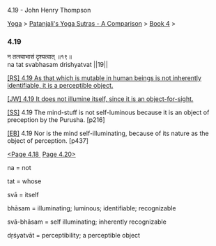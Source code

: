 4.19 - John Henry Thompson 

[Yoga](../../../yoga.html)‎ > ‎[Patanjali's Yoga Sutras - A Comparison](../../patanjani.html)‎ > ‎[Book 4](../book-4.html)‎ > ‎

### 4.19

न तत्स्वाभासं दृश्यत्वात् ॥१९॥  
na tat svabhasam drishyatvat ||19||  
  
  
[\[RS\] 4.19 As that which is mutable in human beings is not inherently identifiable, it is a perceptible object.](http://www.ashtangayoga.info/source-texts/yoga-sutra-patanjali/chapter-4/item/na-tat-svabhasam-drishyatvat-19/)  
  
[\[JW\] 4.19 It does not illumine itself, since it is an object-for-sight.](http://books.google.com/books?id=YzFImjtOxUwC&pg=PA328&ci=150%2C1184%2C804%2C38&source=bookclip)  
  
[\[SS\]](http://www.amazon.com/Yoga-Sutras-Patanjali-Commentary-Satchidananda/dp/0932040381) 4.19 The mind-stuff is not self-luminous because it is an object of preception by the Purusha. \[p216\]  
  
[\[EB\]](http://www.amazon.com/Yoga-Sutras-Patanjali-Translation-Commentary/dp/0865477361/ref=sr_1_1?ie=UTF8&s=books&qid=1250508322&sr=1-1) 4.19 Nor is the mind self-illuminating, because of its nature as the object of perception. \[p437\]  
  
  
[<Page 4.18](418.html)[ ](415.html) [Page 4.20>](420.html)  
  

na = not  
  
tat = whose  
  
svā = itself  
  
bhāsam = illuminating; luminous; identifiable; recognizable  
  
svā-bhāsam = self illuminating; inherently recognizable  
  
dṛśyatvāt = perceptibility; a perceptible object


